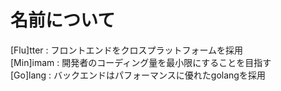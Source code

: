 # 名前について
[Flu]tter : フロントエンドをクロスプラットフォームを採用  
[Min]imam : 開発者のコーディング量を最小限にすることを目指す  
[Go]lang  : バックエンドはパフォーマンスに優れたgolangを採用  
